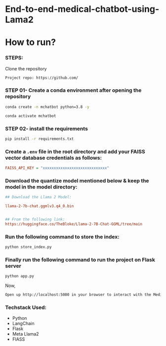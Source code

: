 # End-to-end-medical-chatbot-using-Lama2

# How to run?
### STEPS:

Clone the repository

```bash
Project repo: https://github.com/
```

### STEP 01- Create a conda environment after opening the repository

```bash
conda create -n mchatbot python=3.8 -y
```

```bash
conda activate mchatbot
```

### STEP 02- install the requirements
```bash
pip install -r requirements.txt
```


### Create a `.env` file in the root directory and add your FAISS vector database credentials as follows:

```ini
FAISS_API_KEY = "xxxxxxxxxxxxxxxxxxxxxxxxxxxxx"
```


### Download the quantize model mentioned below & keep the model in the model directory:

```ini
## Download the Llama 2 Model:

llama-2-7b-chat.ggmlv3.q4_0.bin


## From the following link:
https://huggingface.co/TheBloke/Llama-2-7B-Chat-GGML/tree/main
```

### Run the following command to store the index:
```bash
python store_index.py
```

### Finally run the following command to run the project on Flask server
```bash
python app.py
```

Now,
```bash
Open up http://localhost:5000 in your browser to interact with the Medical Chatbot.
```


### Techstack Used:

- Python
- LangChain
- Flask
- Meta Llama2
- FIASS


